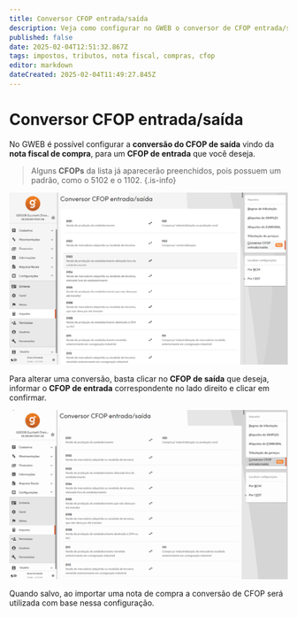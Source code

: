 ```yaml
---
title: Conversor CFOP entrada/saída
description: Veja como configurar no GWEB o conversor de CFOP entrada/saída para a importação de notas de compra.
published: false
date: 2025-02-04T12:51:32.867Z
tags: impostos, tributos, nota fiscal, compras, cfop
editor: markdown
dateCreated: 2025-02-04T11:49:27.845Z
---
```


# Conversor CFOP entrada/saída

No GWEB é possível configurar a **conversão do CFOP de saída** vindo da **nota fiscal de compra**, para um **CFOP de entrada** que você deseja.

> Alguns **CFOPs** da lista já aparecerão preenchidos, pois possuem um padrão, como o 5102 e o 1102.
{.is-info}

![Tela conversor CFOP](/config/impostos/conversor_cfop/tela_conversor.png)

Para alterar uma conversão, basta clicar no **CFOP de saída** que deseja, informar o **CFOP de entrada** correspondente no lado direito e clicar em <span class="mat mat-button mat-active mat-accent">confirmar</span>.

![GIF Converter CFOP](/config/impostos/conversor_cfop/gif_converter_cfop.gif)

Quando salvo, ao importar uma nota de compra a conversão de CFOP será utilizada com base nessa configuração.
